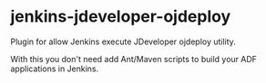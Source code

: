 jenkins-jdeveloper-ojdeploy
===========================

Plugin for allow Jenkins execute JDeveloper ojdeploy utility.

With this you don't need add Ant/Maven scripts to build your ADF applications in Jenkins.
